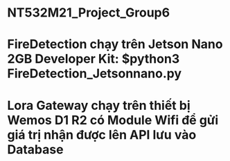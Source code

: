 # NT532M21_Project_Group6
# FireDetection chạy trên Jetson Nano 2GB Developer Kit: $python3 FireDetection_Jetsonnano.py
# Lora Gateway chạy trên thiết bị Wemos D1 R2 có Module Wifi để gửi giá trị nhận được lên API lưu vào Database
